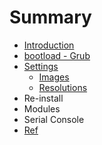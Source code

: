 # Summary

* [Introduction](README.md)
* [bootload - Grub](bootload---grub.md)
* [Settings](settings.md)
    * [Images](images.md)
    * [Resolutions](resolutions.md)
* Re-install
* Modules
* Serial Console
* [Ref](ref.md)

